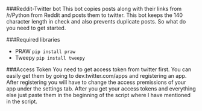 ###Reddit-Twitter bot
This bot copies posts along with their links from /r/Python from Reddit and posts them to twitter. This bot keeps the 140 character length in check and also prevents duplicate posts. So what do you need to get started. 

###Required libraries
- PRAW ```pip install praw```
- Tweepy ```pip install tweepy```

###Access Token
You need to get access token from twitter first. You can easily get them by going to dev.twitter.com/apps and registering an app. After registering you will have to change the access premissions of your app under the settings tab. After you get your access tokens and everything else just paste them in the beginning of the script where I have mentioned in the script. 